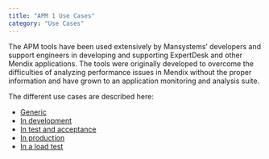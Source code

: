 ```yaml
---
title: "APM 1 Use Cases"
category: "Use Cases"
---
```


The APM tools have been used extensively by Mansystems’ developers and support engineers in developing and supporting ExpertDesk and other Mendix applications. The tools were originally developed to overcome the difficulties of analyzing performance issues in Mendix without the proper information and have grown to an application monitoring and analysis suite.

The different use cases are described here:

*   [Generic](generic)
*   [In development](in-development)
*   [In test and acceptance](in-test-and-acceptance)
*   [In production](in-production)
*   [In a load test](in-a-load-test)

